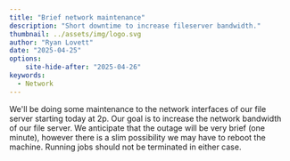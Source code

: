 ```yaml
---
title: "Brief network maintenance"
description: "Short downtime to increase fileserver bandwidth."
thumbnail: ../assets/img/logo.svg
author: "Ryan Lovett"
date: "2025-04-25"
options:
    site-hide-after: "2025-04-26"
keywords:
  - Network
---
```


We'll be doing some maintenance to the network interfaces of our file server starting today at 2p. Our goal is to increase the network bandwidth of our file server. We anticipate that the outage will be very brief (one minute), however there is a slim possibility we may have to reboot the machine. Running jobs should not be terminated in either case.

